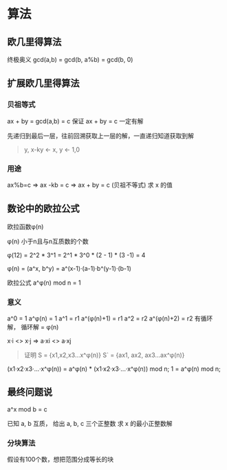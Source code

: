 # 算法
## 欧几里得算法
终极奥义 gcd(a,b) = gcd(b, a%b) = gcd(b, 0)

## 扩展欧几里得算法
### 贝祖等式
ax + by = gcd(a,b) = c 保证 ax + by = c     一定有解

先递归到最后一层，往前回溯获取上一层的解，一直递归知道获取到解
> y, x-ky <- x, y <- 1,0

### 用途
ax%b=c => ax -kb = c => ax + by = c (贝祖不等式) 求 x 的值

## 数论中的欧拉公式
欧拉函数φ(n)

φ(n) 小于n且与n互质数的个数

φ(12) = 2^2 * 3^1
        = 2^1 * 3^0 * (2 - 1) * (3 -1)
        = 4

φ(n) = (a^x, b^y) = a^(x-1)·(a-1)·b^(y-1)·(b-1)


欧拉公式 a^φ(n) mod n = 1

### 意义
a^0 = 1   a^φ(n) = 1
a^1 = r1  a^(φ(n)+1) = r1
a^2 = r2  a^(φ(n)+2) = r2
有循环解， 循环解 = φ(n)

x·i <> x·j => a·xi <> a·xj

> 证明
S =  {x1,x2,x3...x^φ(n)}
S` = {ax1, ax2, ax3...ax^φ(n)}

(x1·x2·x3·...·x^φ(n)) = a^φ(n) * (x1·x2·x3·...·x^φ(n)) mod n;
1 = a^φ(n) mod n;


## 最终问题说
a^x mod b = c

已知 a, b 互质， 给出 a, b, c 三个正整数
求 x 的最小正整数解

### 分块算法
假设有100个数，想把范围分成等长的块